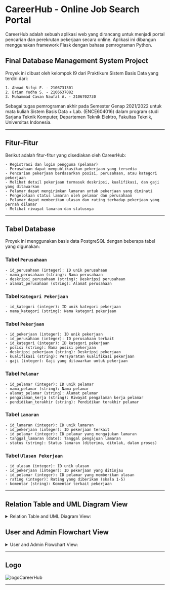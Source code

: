 # CareerHub - Online Job Search Portal

CareerHub adalah sebuah aplikasi web yang dirancang untuk menjadi portal pencarian dan perekrutan pekerjaan secara online. Aplikasi ini dibangun menggunakan framework Flask dengan bahasa pemrograman Python.

## Final Database Management System Project
Proyek ini dibuat oleh kelompok I9 dari Praktikum Sistem Basis Data yang terdiri dari:
```
1. Ahmad Rifqi F. - 2106731301
2. Brian Yudha S. - 2106637082
3. Muhammad Cavan Naufal A. - 2106702730
```
Sebagai tugas pemrograman akhir pada Semester Genap 2021/2022 untuk mata kuliah Sistem Basis Data + Lab. (ENCE604016) dalam program studi Sarjana Teknik Komputer, Departemen Teknik Elektro, Fakultas Teknik, Universitas Indonesia.

---

## Fitur-Fitur

Berikut adalah fitur-fitur yang disediakan oleh CareerHub:
```
- Registrasi dan login pengguna (pelamar)
- Perusahaan dapat mempublikasikan pekerjaan yang tersedia
- Pencarian pekerjaan berdasarkan posisi, perusahaan, atau kategori pekerjaan
- Melihat detail pekerjaan termasuk deskripsi, kualifikasi, dan gaji yang ditawarkan
- Pelamar dapat mengirimkan lamaran untuk pekerjaan yang diminati
- Pengelolaan status lamaran oleh pelamar dan perusahaan
- Pelamar dapat memberikan ulasan dan rating terhadap pekerjaan yang pernah dilamar
- Melihat riwayat lamaran dan statusnya
```

---
## Tabel Database

Proyek ini menggunakan basis data PostgreSQL dengan beberapa tabel yang digunakan:

### Tabel ```Perusahaan```
```
- id_perusahaan (integer): ID unik perusahaan
- nama_perusahaan (string): Nama perusahaan
- deskripsi_perusahaan (string): Deskripsi perusahaan
- alamat_perusahaan (string): Alamat perusahaan
```

### Tabel ```Kategori Pekerjaan```
```
- id_kategori (integer): ID unik kategori pekerjaan
- nama_kategori (string): Nama kategori pekerjaan
```

### Tabel ```Pekerjaan```
```
- id_pekerjaan (integer): ID unik pekerjaan
- id_perusahaan (integer): ID perusahaan terkait
- id_kategori (integer): ID kategori pekerjaan
- posisi (string): Nama posisi pekerjaan
- deskripsi_pekerjaan (string): Deskripsi pekerjaan
- kualifikasi (string): Persyaratan kualifikasi pekerjaan
- gaji (integer): Gaji yang ditawarkan untuk pekerjaan
```

### Tabel ```Pelamar```
```
- id_pelamar (integer): ID unik pelamar
- nama_pelamar (string): Nama pelamar
- alamat_pelamar (string): Alamat pelamar
- pengalaman_kerja (string): Riwayat pengalaman kerja pelamar
- pendidikan_terakhir (string): Pendidikan terakhir pelamar
```

### Tabel ```Lamaran```
```
- id_lamaran (integer): ID unik lamaran
- id_pekerjaan (integer): ID pekerjaan terkait
- id_pelamar (integer): ID pelamar yang mengajukan lamaran
- tanggal_lamaran (date): Tanggal pengajuan lamaran
- status (string): Status lamaran (diterima, ditolak, dalam proses)
```

### Tabel ```Ulasan Pekerjaan```
```
- id_ulasan (integer): ID unik ulasan
- id_pekerjaan (integer): ID pekerjaan yang ditinjau
- id_pelamar (integer): ID pelamar yang memberikan ulasan
- rating (integer): Rating yang diberikan (skala 1-5)
- komentar (string): Komentar terkait pekerjaan
```
---

## Relation Table and UML Diagram View
<details>
  <summary>Relation Table and UML Diagram View:</summary>

  ```ERD:```

![ERD](https://github.com/SistemBasisData2023/CareerHub/assets/88435892/abd1858d-c9b4-406e-b24e-67913c36553b)


```UML:```

![UML](https://github.com/SistemBasisData2023/CareerHub/assets/88435892/b446a6c1-1d5b-409b-8084-68b8bdeed5a1)

</details>

## User and Admin Flowchart View
<details>
  <summary>User and Admin Flowchart View:</summary>

  ```Flowchart of User```

![flowchart_user](https://github.com/SistemBasisData2023/CareerHub/assets/88435892/cb1f3459-8ae7-4df8-bb21-1c9d6bfd8905)

```Flowchart of Company```

![flowchart_company](https://github.com/SistemBasisData2023/CareerHub/assets/88435892/0f050644-8d36-45bd-9f8b-63a96dc11eb3)

</details>


---
## Logo
![logoCareerHub](https://github.com/SistemBasisData2023/CareerHub/assets/88435892/421ad99e-9f24-4c4f-a8d8-617a3dd79e13)

---
